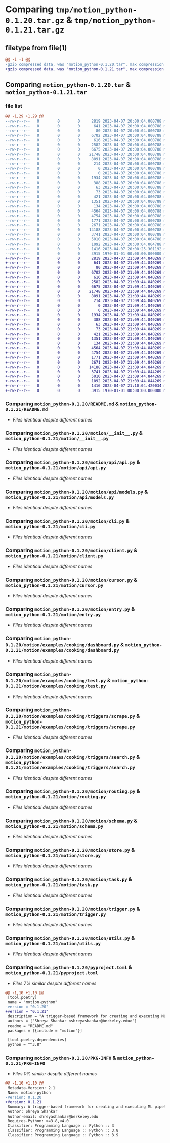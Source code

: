 # Comparing `tmp/motion_python-0.1.20.tar.gz` & `tmp/motion_python-0.1.21.tar.gz`

## filetype from file(1)

```diff
@@ -1 +1 @@
-gzip compressed data, was "motion_python-0.1.20.tar", max compression
+gzip compressed data, was "motion_python-0.1.21.tar", max compression
```

## Comparing `motion_python-0.1.20.tar` & `motion_python-0.1.21.tar`

### file list

```diff
@@ -1,29 +1,29 @@
--rw-r--r--   0        0        0     2819 2023-04-07 20:00:04.000788 motion_python-0.1.20/README.md
--rw-r--r--   0        0        0      641 2023-04-07 20:00:04.000788 motion_python-0.1.20/motion/__init__.py
--rw-r--r--   0        0        0       80 2023-04-07 20:00:04.000788 motion_python-0.1.20/motion/api/__init__.py
--rw-r--r--   0        0        0     6702 2023-04-07 20:00:04.000788 motion_python-0.1.20/motion/api/api.py
--rw-r--r--   0        0        0      616 2023-04-07 20:00:04.000788 motion_python-0.1.20/motion/api/models.py
--rw-r--r--   0        0        0     2582 2023-04-07 20:00:04.000788 motion_python-0.1.20/motion/cli.py
--rw-r--r--   0        0        0     6675 2023-04-07 20:00:04.000788 motion_python-0.1.20/motion/client.py
--rw-r--r--   0        0        0    21748 2023-04-07 20:00:04.000788 motion_python-0.1.20/motion/cursor.py
--rw-r--r--   0        0        0     8091 2023-04-07 20:00:04.000788 motion_python-0.1.20/motion/entry.py
--rw-r--r--   0        0        0      214 2023-04-07 20:00:04.000788 motion_python-0.1.20/motion/examples/basic/mconfig.py
--rw-r--r--   0        0        0        0 2023-04-07 20:00:04.000788 motion_python-0.1.20/motion/examples/basic/schemas/__init__.py
--rw-r--r--   0        0        0        0 2023-04-07 20:00:04.000788 motion_python-0.1.20/motion/examples/basic/triggers/__init__.py
--rw-r--r--   0        0        0     1934 2023-04-07 20:00:04.000788 motion_python-0.1.20/motion/examples/cooking/dashboard.py
--rw-r--r--   0        0        0      388 2023-04-07 20:00:04.000788 motion_python-0.1.20/motion/examples/cooking/mconfig.py
--rw-r--r--   0        0        0       63 2023-04-07 20:00:04.000788 motion_python-0.1.20/motion/examples/cooking/requirements.txt
--rw-r--r--   0        0        0       73 2023-04-07 20:00:04.000788 motion_python-0.1.20/motion/examples/cooking/schemas/__init__.py
--rw-r--r--   0        0        0      421 2023-04-07 20:00:04.000788 motion_python-0.1.20/motion/examples/cooking/schemas/all.py
--rw-r--r--   0        0        0     1351 2023-04-07 20:00:04.000788 motion_python-0.1.20/motion/examples/cooking/test.py
--rw-r--r--   0        0        0      134 2023-04-07 20:00:04.000788 motion_python-0.1.20/motion/examples/cooking/triggers/__init__.py
--rw-r--r--   0        0        0     4564 2023-04-07 20:00:04.000788 motion_python-0.1.20/motion/examples/cooking/triggers/scrape.py
--rw-r--r--   0        0        0     4754 2023-04-07 20:00:04.000788 motion_python-0.1.20/motion/examples/cooking/triggers/search.py
--rw-r--r--   0        0        0     1771 2023-04-07 20:00:04.000788 motion_python-0.1.20/motion/routing.py
--rw-r--r--   0        0        0     2671 2023-04-07 20:00:04.000788 motion_python-0.1.20/motion/schema.py
--rw-r--r--   0        0        0    14188 2023-04-07 20:00:04.000788 motion_python-0.1.20/motion/store.py
--rw-r--r--   0        0        0     3741 2023-04-07 20:00:04.000788 motion_python-0.1.20/motion/task.py
--rw-r--r--   0        0        0     5010 2023-04-07 20:00:04.004788 motion_python-0.1.20/motion/trigger.py
--rw-r--r--   0        0        0     1092 2023-04-07 20:00:04.004788 motion_python-0.1.20/motion/utils.py
--rw-r--r--   0        0        0     1416 2023-04-07 20:00:25.301192 motion_python-0.1.20/pyproject.toml
--rw-r--r--   0        0        0     3915 1970-01-01 00:00:00.000000 motion_python-0.1.20/PKG-INFO
+-rw-r--r--   0        0        0     2819 2023-04-07 21:09:44.840269 motion_python-0.1.21/README.md
+-rw-r--r--   0        0        0      641 2023-04-07 21:09:44.840269 motion_python-0.1.21/motion/__init__.py
+-rw-r--r--   0        0        0       80 2023-04-07 21:09:44.840269 motion_python-0.1.21/motion/api/__init__.py
+-rw-r--r--   0        0        0     6702 2023-04-07 21:09:44.840269 motion_python-0.1.21/motion/api/api.py
+-rw-r--r--   0        0        0      616 2023-04-07 21:09:44.840269 motion_python-0.1.21/motion/api/models.py
+-rw-r--r--   0        0        0     2582 2023-04-07 21:09:44.840269 motion_python-0.1.21/motion/cli.py
+-rw-r--r--   0        0        0     6675 2023-04-07 21:09:44.840269 motion_python-0.1.21/motion/client.py
+-rw-r--r--   0        0        0    21748 2023-04-07 21:09:44.840269 motion_python-0.1.21/motion/cursor.py
+-rw-r--r--   0        0        0     8091 2023-04-07 21:09:44.840269 motion_python-0.1.21/motion/entry.py
+-rw-r--r--   0        0        0      214 2023-04-07 21:09:44.840269 motion_python-0.1.21/motion/examples/basic/mconfig.py
+-rw-r--r--   0        0        0        0 2023-04-07 21:09:44.840269 motion_python-0.1.21/motion/examples/basic/schemas/__init__.py
+-rw-r--r--   0        0        0        0 2023-04-07 21:09:44.840269 motion_python-0.1.21/motion/examples/basic/triggers/__init__.py
+-rw-r--r--   0        0        0     1934 2023-04-07 21:09:44.840269 motion_python-0.1.21/motion/examples/cooking/dashboard.py
+-rw-r--r--   0        0        0      388 2023-04-07 21:09:44.840269 motion_python-0.1.21/motion/examples/cooking/mconfig.py
+-rw-r--r--   0        0        0       63 2023-04-07 21:09:44.840269 motion_python-0.1.21/motion/examples/cooking/requirements.txt
+-rw-r--r--   0        0        0       73 2023-04-07 21:09:44.840269 motion_python-0.1.21/motion/examples/cooking/schemas/__init__.py
+-rw-r--r--   0        0        0      421 2023-04-07 21:09:44.840269 motion_python-0.1.21/motion/examples/cooking/schemas/all.py
+-rw-r--r--   0        0        0     1351 2023-04-07 21:09:44.840269 motion_python-0.1.21/motion/examples/cooking/test.py
+-rw-r--r--   0        0        0      134 2023-04-07 21:09:44.840269 motion_python-0.1.21/motion/examples/cooking/triggers/__init__.py
+-rw-r--r--   0        0        0     4564 2023-04-07 21:09:44.840269 motion_python-0.1.21/motion/examples/cooking/triggers/scrape.py
+-rw-r--r--   0        0        0     4754 2023-04-07 21:09:44.840269 motion_python-0.1.21/motion/examples/cooking/triggers/search.py
+-rw-r--r--   0        0        0     1771 2023-04-07 21:09:44.840269 motion_python-0.1.21/motion/routing.py
+-rw-r--r--   0        0        0     2671 2023-04-07 21:09:44.840269 motion_python-0.1.21/motion/schema.py
+-rw-r--r--   0        0        0    14188 2023-04-07 21:09:44.844269 motion_python-0.1.21/motion/store.py
+-rw-r--r--   0        0        0     3741 2023-04-07 21:09:44.844269 motion_python-0.1.21/motion/task.py
+-rw-r--r--   0        0        0     5010 2023-04-07 21:09:44.844269 motion_python-0.1.21/motion/trigger.py
+-rw-r--r--   0        0        0     1092 2023-04-07 21:09:44.844269 motion_python-0.1.21/motion/utils.py
+-rw-r--r--   0        0        0     1416 2023-04-07 21:10:04.420034 motion_python-0.1.21/pyproject.toml
+-rw-r--r--   0        0        0     3915 1970-01-01 00:00:00.000000 motion_python-0.1.21/PKG-INFO
```

### Comparing `motion_python-0.1.20/README.md` & `motion_python-0.1.21/README.md`

 * *Files identical despite different names*

### Comparing `motion_python-0.1.20/motion/__init__.py` & `motion_python-0.1.21/motion/__init__.py`

 * *Files identical despite different names*

### Comparing `motion_python-0.1.20/motion/api/api.py` & `motion_python-0.1.21/motion/api/api.py`

 * *Files identical despite different names*

### Comparing `motion_python-0.1.20/motion/api/models.py` & `motion_python-0.1.21/motion/api/models.py`

 * *Files identical despite different names*

### Comparing `motion_python-0.1.20/motion/cli.py` & `motion_python-0.1.21/motion/cli.py`

 * *Files identical despite different names*

### Comparing `motion_python-0.1.20/motion/client.py` & `motion_python-0.1.21/motion/client.py`

 * *Files identical despite different names*

### Comparing `motion_python-0.1.20/motion/cursor.py` & `motion_python-0.1.21/motion/cursor.py`

 * *Files identical despite different names*

### Comparing `motion_python-0.1.20/motion/entry.py` & `motion_python-0.1.21/motion/entry.py`

 * *Files identical despite different names*

### Comparing `motion_python-0.1.20/motion/examples/cooking/dashboard.py` & `motion_python-0.1.21/motion/examples/cooking/dashboard.py`

 * *Files identical despite different names*

### Comparing `motion_python-0.1.20/motion/examples/cooking/test.py` & `motion_python-0.1.21/motion/examples/cooking/test.py`

 * *Files identical despite different names*

### Comparing `motion_python-0.1.20/motion/examples/cooking/triggers/scrape.py` & `motion_python-0.1.21/motion/examples/cooking/triggers/scrape.py`

 * *Files identical despite different names*

### Comparing `motion_python-0.1.20/motion/examples/cooking/triggers/search.py` & `motion_python-0.1.21/motion/examples/cooking/triggers/search.py`

 * *Files identical despite different names*

### Comparing `motion_python-0.1.20/motion/routing.py` & `motion_python-0.1.21/motion/routing.py`

 * *Files identical despite different names*

### Comparing `motion_python-0.1.20/motion/schema.py` & `motion_python-0.1.21/motion/schema.py`

 * *Files identical despite different names*

### Comparing `motion_python-0.1.20/motion/store.py` & `motion_python-0.1.21/motion/store.py`

 * *Files identical despite different names*

### Comparing `motion_python-0.1.20/motion/task.py` & `motion_python-0.1.21/motion/task.py`

 * *Files identical despite different names*

### Comparing `motion_python-0.1.20/motion/trigger.py` & `motion_python-0.1.21/motion/trigger.py`

 * *Files identical despite different names*

### Comparing `motion_python-0.1.20/motion/utils.py` & `motion_python-0.1.21/motion/utils.py`

 * *Files identical despite different names*

### Comparing `motion_python-0.1.20/pyproject.toml` & `motion_python-0.1.21/pyproject.toml`

 * *Files 7% similar despite different names*

```diff
@@ -1,10 +1,10 @@
 [tool.poetry]
 name = "motion-python"
-version = "0.1.20"
+version = "0.1.21"
 description = "A trigger-based framework for creating and executing ML pipelines."
 authors = ["Shreya Shankar <shreyashankar@berkeley.edu>"]
 readme = "README.md"
 packages = [{include = "motion"}]
 
 [tool.poetry.dependencies]
 python = "^3.8"
```

### Comparing `motion_python-0.1.20/PKG-INFO` & `motion_python-0.1.21/PKG-INFO`

 * *Files 0% similar despite different names*

```diff
@@ -1,10 +1,10 @@
 Metadata-Version: 2.1
 Name: motion-python
-Version: 0.1.20
+Version: 0.1.21
 Summary: A trigger-based framework for creating and executing ML pipelines.
 Author: Shreya Shankar
 Author-email: shreyashankar@berkeley.edu
 Requires-Python: >=3.8,<4.0
 Classifier: Programming Language :: Python :: 3
 Classifier: Programming Language :: Python :: 3.8
 Classifier: Programming Language :: Python :: 3.9
```

